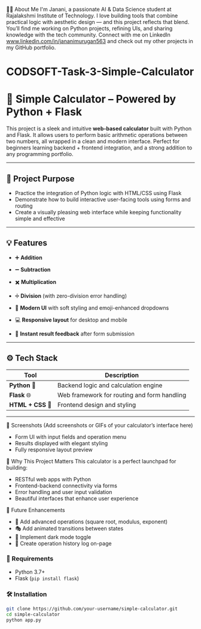 🙋‍♀️ About Me I'm Janani, a passionate AI & Data Science student at Rajalakshmi Institute of Technology. I love building tools that combine practical logic with aesthetic design — and this project reflects that blend. You’ll find me working on Python projects, refining UIs, and sharing knowledge with the tech community. Connect with me on LinkedIn www.linkedin.com/in/jananimurugan563 and check out my other projects in my GitHub portfolio.

# CODSOFT-Task-3-Simple-Calculator

# 🧮 Simple Calculator – Powered by Python + Flask

This project is a sleek and intuitive **web-based calculator** built with Python and Flask. It allows users to perform basic arithmetic operations between two numbers, all wrapped in a clean and modern interface. Perfect for beginners learning backend + frontend integration, and a strong addition to any programming portfolio.

---

## 📌 Project Purpose

- Practice the integration of Python logic with HTML/CSS using Flask
- Demonstrate how to build interactive user-facing tools using forms and routing
- Create a visually pleasing web interface while keeping functionality simple and effective

---

## 💡 Features

- ➕ **Addition**  
- ➖ **Subtraction**  
- ✖️ **Multiplication**  
- ➗ **Division** (with zero-division error handling)

- 🎨 **Modern UI** with soft styling and emoji-enhanced dropdowns
- 💻 **Responsive layout** for desktop and mobile
- 🔄 **Instant result feedback** after form submission

---

## ⚙️ Tech Stack

| Tool        | Description                          |
|-------------|--------------------------------------|
| **Python** 🐍 | Backend logic and calculation engine |
| **Flask** 🌐 | Web framework for routing and form handling |
| **HTML + CSS** 🎨 | Frontend design and styling      |

---
📸 Screenshots
(Add screenshots or GIFs of your calculator’s interface here)

- Form UI with input fields and operation menu
- Results displayed with elegant styling
- Fully responsive layout preview

🎯 Why This Project Matters
This calculator is a perfect launchpad for building:
- RESTful web apps with Python
- Frontend-backend connectivity via forms
- Error handling and user input validation
- Beautiful interfaces that enhance user experience

🌱 Future Enhancements
- 🧮 Add advanced operations (square root, modulus, exponent)
- 🎭 Add animated transitions between states
- 🌙 Implement dark mode toggle
- 🔢 Create operation history log on-page



### 🔧 Requirements

- Python 3.7+
- Flask (`pip install flask`)

### 🛠️ Installation

```bash
git clone https://github.com/your-username/simple-calculator.git
cd simple-calculator
python app.py
